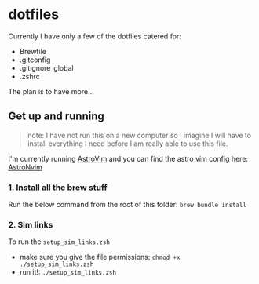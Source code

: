 # dotfiles

Currently I have only a few of the dotfiles catered for:

- Brewfile
- .gitconfig
- .gitignore_global
- .zshrc

The plan is to have more...

## Get up and running

> note: I have not run this on a new computer so I imagine I will have to install everything I need before I am really able to use this file.

I'm currently running [AstroVim](https://astronvim.com/) and you can find the astro vim config here: [AstroNvim](https://github.com/zimakki/AstroNvim)

### 1. Install all the brew stuff

Run the below command from the root of this folder:
`brew bundle install`

### 2. Sim links

To run the `setup_sim_links.zsh`

- make sure you give the file permissions:
  `chmod +x ./setup_sim_links.zsh`
- run it!:
  `./setup_sim_links.zsh`
